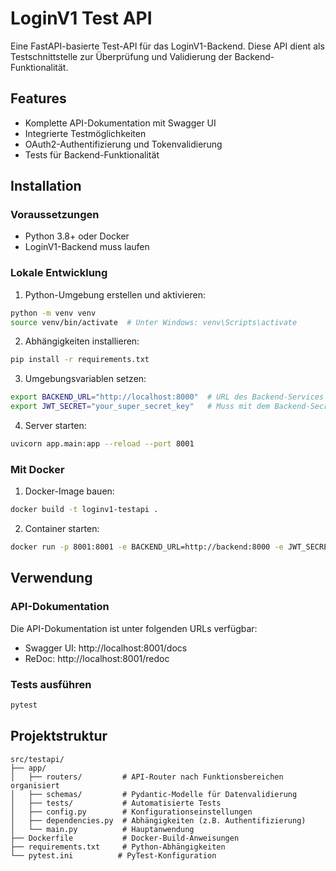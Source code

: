 # LoginV1 Test API

Eine FastAPI-basierte Test-API für das LoginV1-Backend. Diese API dient als Testschnittstelle zur Überprüfung und Validierung der Backend-Funktionalität.

## Features

- Komplette API-Dokumentation mit Swagger UI
- Integrierte Testmöglichkeiten
- OAuth2-Authentifizierung und Tokenvalidierung
- Tests für Backend-Funktionalität

## Installation

### Voraussetzungen

- Python 3.8+ oder Docker
- LoginV1-Backend muss laufen

### Lokale Entwicklung

1. Python-Umgebung erstellen und aktivieren:

```bash
python -m venv venv
source venv/bin/activate  # Unter Windows: venv\Scripts\activate
```

2. Abhängigkeiten installieren:

```bash
pip install -r requirements.txt
```

3. Umgebungsvariablen setzen:

```bash
export BACKEND_URL="http://localhost:8000"  # URL des Backend-Services
export JWT_SECRET="your_super_secret_key"   # Muss mit dem Backend-Secret übereinstimmen
```

4. Server starten:

```bash
uvicorn app.main:app --reload --port 8001
```

### Mit Docker 

1. Docker-Image bauen:

```bash
docker build -t loginv1-testapi .
```

2. Container starten:

```bash
docker run -p 8001:8001 -e BACKEND_URL=http://backend:8000 -e JWT_SECRET=your_super_secret_key loginv1-testapi
```

## Verwendung

### API-Dokumentation

Die API-Dokumentation ist unter folgenden URLs verfügbar:

- Swagger UI: http://localhost:8001/docs
- ReDoc: http://localhost:8001/redoc

### Tests ausführen

```bash
pytest
```

## Projektstruktur

```
src/testapi/
├── app/
│   ├── routers/         # API-Router nach Funktionsbereichen organisiert
│   ├── schemas/         # Pydantic-Modelle für Datenvalidierung
│   ├── tests/           # Automatisierte Tests
│   ├── config.py        # Konfigurationseinstellungen
│   ├── dependencies.py  # Abhängigkeiten (z.B. Authentifizierung)
│   └── main.py          # Hauptanwendung
├── Dockerfile           # Docker-Build-Anweisungen
├── requirements.txt     # Python-Abhängigkeiten
└── pytest.ini          # PyTest-Konfiguration
``` 